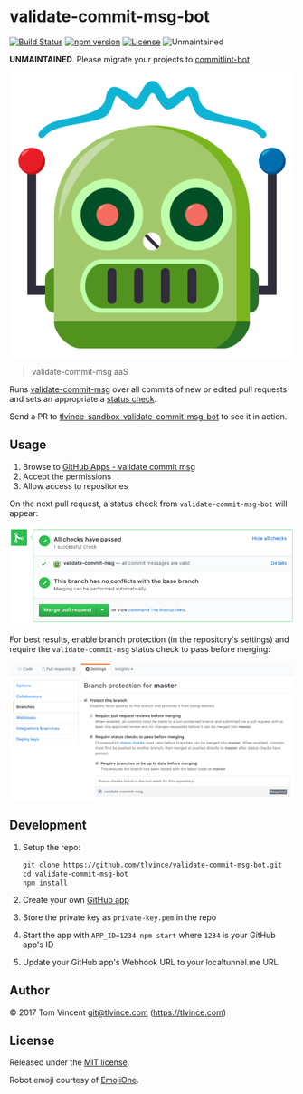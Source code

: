 # validate-commit-msg-bot

[![Build Status][travis-image]][travis-url]
[![npm version][npm-image]][npm-url]
[![License][license-image]][license-url]
![Unmaintained][unmaintained-image]

**UNMAINTAINED**. Please migrate your projects to [commitlint-bot][].

<p align="center">
  <img src="docs/robot.png" alt="robot" />
</p>

[travis-url]: https://travis-ci.org/tlvince/validate-commit-msg-bot
[travis-image]: https://img.shields.io/travis/tlvince/validate-commit-msg-bot.svg
[npm-url]: https://www.npmjs.com/package/validate-commit-msg-bot
[npm-image]: https://img.shields.io/npm/v/validate-commit-msg-bot.svg
[license-url]: https://opensource.org/licenses/MIT
[license-image]: https://img.shields.io/npm/l/validate-commit-msg-bot.svg
[unmaintained-image]: https://img.shields.io/badge/project-unmaintained-red.svg
[commitlint-bot]: https://github.com/ahmed-taj/commitlint-bot

> validate-commit-msg aaS

Runs [validate-commit-msg][] over all commits of new or edited pull requests and sets an appropriate a [status check][].

Send a PR to [tlvince-sandbox-validate-commit-msg-bot][] to see it in action.

[status check]: https://developer.github.com/v3/repos/statuses/
[validate-commit-msg]: https://github.com/conventional-changelog/validate-commit-msg
[tlvince-sandbox-validate-commit-msg-bot]: https://github.com/tlvince/tlvince-sandbox-validate-commit-msg-bot

## Usage

1. Browse to [GitHub Apps - validate commit msg][apps]
2. Accept the permissions
3. Allow access to repositories

On the next pull request, a status check from `validate-commit-msg-bot` will appear:

![status-check-screenshot][]

For best results, enable branch protection (in the repository's settings) and require the `validate-commit-msg` status check to pass before merging:

![branch-protection-screenshot][]

[apps]: https://github.com/apps/validate-commit-msg
[status-check-screenshot]: docs/status-check-screenshot.png
[branch-protection-screenshot]: docs/branch-protection-screenshot.png

## Development

1. Setup the repo:

    ```shell
    git clone https://github.com/tlvince/validate-commit-msg-bot.git
    cd validate-commit-msg-bot
    npm install
    ```

2. Create your own [GitHub app][]
3. Store the private key as `private-key.pem` in the repo
4. Start the app with `APP_ID=1234 npm start` where `1234` is your GitHub app's ID
5. Update your GitHub app's Webhook URL to your localtunnel.me URL

[GitHub app]: https://probot.github.io/docs/development/#configure-a-github-app

## Author

© 2017 Tom Vincent <git@tlvince.com> (https://tlvince.com)

## License

Released under the [MIT license](http://tlvince.mit-license.org).

Robot emoji courtesy of [EmojiOne](https://www.emojione.com/emoji/1f916).
